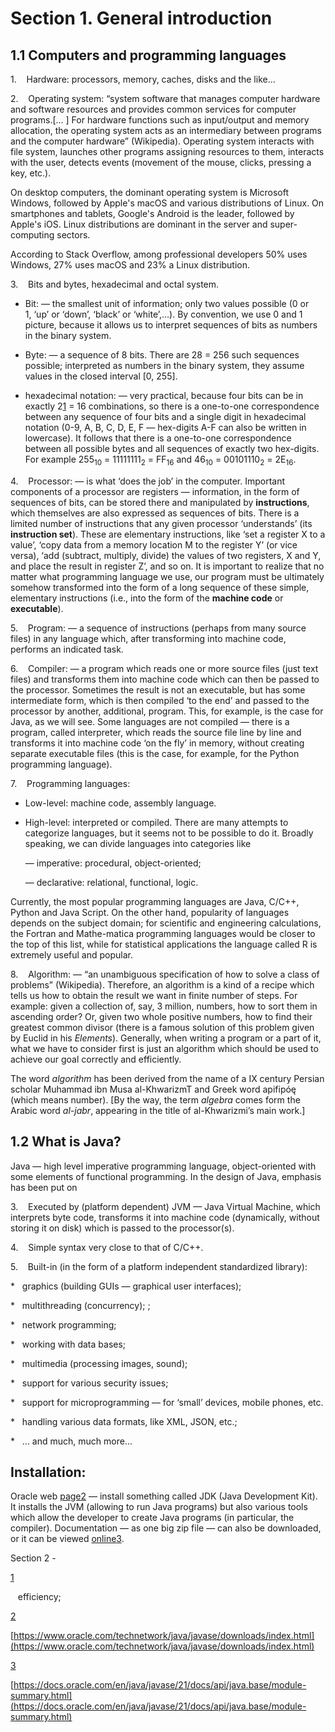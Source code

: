 # Section 1. General introduction

## 1.1 Computers and programming languages

1\.    Hardware: processors, memory, caches, disks and the like...

2\.    Operating system: “system software that manages computer hardware and software resources and provides common services for computer programs.\[... \] For hardware functions such as input/output and memory allocation, the operating system acts as an intermediary between programs and the computer hardware” (Wikipedia). Operating system interacts with file system, launches other programs assigning resources to them, interacts with the user, detects events (movement of the mouse, clicks, pressing a key, etc.).

On desktop computers, the dominant operating system is Microsoft Windows, followed by Apple's macOS and various distributions of Linux. On smartphones and tablets, Google's Android is the leader, followed by Apple's iOS. Linux distributions are dominant in the server and super-computing sectors.

According to Stack Overflow, among professional developers 50% uses Windows, 27% uses macOS and 23% a Linux distribution.

3\.    Bits and bytes, hexadecimal and octal system.

* Bit: — the smallest unit of information; only two values possible (0 or 1, ‘up’ or ‘down’, ‘black’ or ‘white’,...). By convention, we use 0 and 1 picture, because it allows us to interpret sequences of bits as numbers in the binary system.

* Byte: — a sequence of 8 bits. There are 28 = 256 such sequences possible; interpreted as numbers in the binary system, they assume values in the closed interval \[0, 255\].

* hexadecimal notation: — very practical, because four bits can be in exactly 2[1](#bookmark2) = 16 combinations, so there is a one-to-one correspondence between any sequence of four bits and a single digit in hexadecimal notation (0-9, A, B, C, D, E, F — hex-digits A-F can also be written in lowercase). It follows that there is a one-to-one correspondence between all possible bytes and all sequences of exactly two hex-digits. For example 255<sub>10</sub> = 11111111<sub>2</sub> = FF<sub>16</sub> and 46<sub>10</sub> = 00101110<sub>2</sub> = 2E<sub>16</sub>.

4\.    Processor: — is what ‘does the job’ in the computer. Important components of a processor are registers — information, in the form of sequences of bits, can be stored there and manipulated by **instructions**, which themselves are also expressed as sequences of bits. There is a limited number of instructions that any given processor ‘understands’ (its **instruction set**). These are elementary instructions, like ‘set a register X to a value’, ‘copy data from a memory location M to the register Y’ (or vice versa), ‘add (subtract, multiply, divide) the values of two registers, X and Y, and place the result in register Z’, and so on. It is important to realize that no matter what programming language we use, our program must be ultimately somehow transformed into the form of a long sequence of these simple, elementary instructions (i.e., into the form of the **machine code** or **executable**).

5\.    Program: — a sequence of instructions (perhaps from many source files) in any language which, after transforming into machine code, performs an indicated task.

6\.    Compiler: — a program which reads one or more source files (just text files) and transforms them into machine code which can then be passed to the processor. Sometimes the result is not an executable, but has some intermediate form, which is then compiled ‘to the end’ and passed to the processor by another, additional, program. This, for example, is the case for Java, as we will see. Some languages are not compiled — there is a program, called interpreter, which reads the source file line by line and transforms it into machine code ‘on the fly’ in memory, without creating separate executable files (this is the case, for example, for the Python programming language).

7\.    Programming languages:

* Low-level: machine code, assembly language.

* High-level: interpreted or compiled. There are many attempts to categorize languages, but it seems not to be possible to do it. Broadly speaking, we can divide languages into categories like

    — imperative: procedural, object-oriented;

    — declarative: relational, functional, logic.

Currently, the most popular programming languages are Java, C/C++, Python and Java Script. On the other hand, popularity of languages depends on the subject domain; for scientific and engineering calculations, the Fortran and Mathe-matica programming languages would be closer to the top of this list, while for statistical applications the language called R is extremely useful and popular.

8\.    Algorithm: — “an unambiguous specification of how to solve a class of problems” (Wikipedia). Therefore, an algorithm is a kind of a recipe which tells us how to obtain the result we want in finite number of steps. For example: given a collection of, say, 3 million, numbers, how to sort them in ascending order? Or, given two whole positive numbers, how to find their greatest common divisor (there is a famous solution of this problem given by Euclid in his _Elements_). Generally, when writing a program or a part of it, what we have to consider first is just an algorithm which should be used to achieve our goal correctly and efficiently.

The word _algorithm_ has been derived from the name of a IX century Persian scholar Muhammad ibn Musa al-KhwarizmT and Greek word apifipóę (which means number). \[By the way, the term _algebra_ comes form the Arabic word _al-jabr_, appearing in the title of al-Khwarizmi’s main work.\]

## 1.2 What is Java?

Java — high level imperative programming language, object-oriented with some elements of functional programming. In the design of Java, emphasis has been put on

3\.    Executed by (platform dependent) JVM — Java Virtual Machine, which interprets byte code, transforms it into machine code (dynamically, without storing it on disk) which is passed to the processor(s).

4\.    Simple syntax very close to that of C/C++.

5\.    Built-in (in the form of a platform independent standardized library):

*   graphics (building GUIs — graphical user interfaces);

*   multithreading (concurrency); ;

*   network programming;

*   working with data bases;

*   multimedia (processing images, sound);

*   support for various security issues;

*   support for microprogramming — for ‘small’ devices, mobile phones, etc.

*   handling various data formats, like XML, JSON, etc.;

*   ... and much, much more...

## Installation: 

Oracle web [page](#bookmark6)[2](#bookmark7) — install something called JDK (Java Development Kit). It installs the JVM (allowing to run Java programs) but also various tools which allow the developer to create Java programs (in particular, the compiler). Documentation — as one big zip file — can also be downloaded, or it can be viewed [online](#bookmark8)[3](#bookmark9).

Section 2 -

[1](#footnote1)

   efficiency;

[2](#footnote2)

[https://www.oracle.com/technetwork/java/javase/downloads/index.html](https://www.oracle.com/technetwork/java/javase/downloads/index.html)

[3](#footnote3)

[https://docs.oracle.com/en/java/javase/21/docs/api/java.base/module-summary.html](https://docs.oracle.com/en/java/javase/21/docs/api/java.base/module-summary.html)
